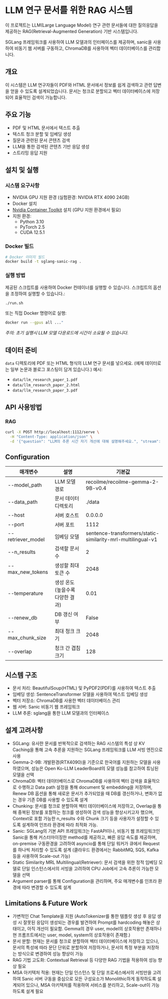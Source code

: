 # LLM 연구 문서를 위한 RAG 시스템

이 프로젝트는 LLM(Large Language Model) 연구 관련 문서들에 대한 질의응답을 제공하는 RAG(Retrieval-Augmented Generation) 기반 시스템입니다.

SGLang 프레임워크를 사용하여 LLM 모델과의 인터페이스를 제공하며, sanic을 사용하여 비동기 웹 서버를 구동하고, ChromaDB를 사용하여 벡터 데이터베이스를 관리합니다.

## 개요

이 시스템은 LLM 연구자들이 PDF와 HTML 문서에서 정보를 쉽게 검색하고 관련 답변을 얻을 수 있도록 설계되었습니다. 문서는 청크로 분할되고 벡터 데이터베이스에 저장되어 효율적인 검색이 가능합니다.

## 주요 기능

- PDF 및 HTML 문서에서 텍스트 추출
- 텍스트 청크 분할 및 임베딩 생성
- 질문과 관련된 문서 콘텐츠 검색
- LLM을 통한 검색된 콘텐츠 기반 응답 생성
- 스트리밍 응답 지원

## 설치 및 실행

### 시스템 요구사항

- NVIDIA GPU 지원 환경 (실험환경: NVIDIA RTX 4090 24GB)
- Docker 설치
- [Nvidia Container Toolkit](https://docs.nvidia.com/datacenter/cloud-native/container-toolkit/install-guide.html) 설치 (GPU 지원 환경에서 필요)
- 지원 환경:
  - Python 3.10
  - PyTorch 2.5
  - CUDA 12.5.1

### Docker 빌드

```bash
# Docker 이미지 빌드
docker build -t sglang-sanic-rag .
```

### 실행 방법

제공된 스크립트를 사용하여 Docker 컨테이너를 실행할 수 있습니다. 스크립트의 옵션을 조정하여 실행할 수 있습니다.:

```bash
./run.sh
```

또는 직접 Docker 명령어로 실행:

```bash
docker run --gpus all ..."
```

*주의: 초기 실행시 LLM 모델 다운로드에 시간이 소요될 수 있습니다.*

## 데이터 준비

`data` 디렉토리에 PDF 또는 HTML 형식의 LLM 연구 문서를 넣으세요. (예제 데이터로는 일부 논문과 블로그 포스팅이 담겨 있습니다.) 예시:
- `data/llm_research_paper_1.pdf`
- `data/llm_research_paper_2.html`
- `data/llm_research_paper_3.pdf`


## API 사용방법

### RAG

```bash
curl -X POST http://localhost:1112/serve \
  -H "Content-Type: application/json" \
  -d '{"question": "LLM의 추론 시간 자기 개선에 대해 설명해주세요.", "stream": false}'
```

## Configuration

| 매개변수            | 설명                        | 기본값                                                        |
|-------------------|---------------------------|-------------------------------------------------------------|
| --model_path      | LLM 모델 경로               | recoilme/recoilme-gemma-2-9B-v0.4                             |
| --data_path       | 문서 데이터 디렉토리         | ./data                                                      |
| --host            | 서버 호스트                  | 0.0.0.0                                                     |
| --port            | 서버 포트                    | 1112                                                        |
| --retriever_model | 임베딩 모델                  | sentence-transformers/static-similarity-mrl-multilingual-v1   |
| --n_results       | 검색할 문서 수               | 2                                                           |
| --max_new_tokens  | 생성할 최대 토큰 수          | 2048                                                        |
| --temperature     | 생성 온도 (높을수록 다양한 결과) | 0.01                                                        |
| --renew_db        | DB 갱신 여부                 | False                                                       |
| --max_chunk_size  | 최대 청크 크기               | 2048                                                        |
| --overlap         | 청크 간 겹침 크기            | 128                                                         |


## 시스템 구조

- 문서 처리: BeautifulSoup(HTML) 및 PyPDF2(PDF)를 사용하여 텍스트 추출
- 임베딩 생성: SentenceTransformer 모델을 사용하여 텍스트 임베딩 생성
- 벡터 저장소: ChromaDB를 사용한 벡터 데이터베이스 관리
- 웹 서버: Sanic 비동기 웹 프레임워크
- LLM 추론: sglang을 통한 LLM 모델과의 인터페이스


## 설계 고려사항

- SGLang: 유사한 문서를 반복적으로 검색하는 RAG 시스템의 특성 상 KV Caching을 통해 고속 추론을 지원하는 SGLang 프레임워크를 LLM 서빙 엔진으로 사용
- Gemma-2-9B: 개발환경(RTX4090)을 기준으로 한국어를 지원하는 모델을 사용하였으며, 성능은 Open Ko-LLM LeaderBoard의 모델 성능를 참고하여 튜닝된 모델을 선택
- ChromaDB: 벡터 데이터베이스로 ChromaDB를 사용하여 벡터 검색을 효율적으로 수행하고 Data path 설정을 통해 document 및 embedding을 저장하며, Renew DB 옵션을 통해 새로운 문서가 추가되었을 때 DB를 갱신하거나, 변화가 없는 경우 기존 DB를 사용할 수 있도록 설계
- Chunking: 문서를 청크로 분할하여 벡터 데이터베이스에 저장하고, Overlap을 통해 중복된 정보를 포함하는 청크를 생성하여 검색 성능을 향상시키고자 했으며, Context로 포함 가능한 n_results 수와 Chunk 크기 등을 사용자가 설정할 수 있도록 설계하여 인프라 환경에 따라 최적화 가능.
- Sanic: SGLang의 기본 API 프레임워크는 FastAPI이나, 비동기 웹 프레임워크인 Sanic을 통해 커스터마이징한 method를 제공하고, 빠른 응답 속도를 제공하며, on-premise 구동환경을 고려하여 asyncio를 통해 단일 워커가 큐에서 Request를 하나씩 처리할 수 있도록 설계 (클라우드 환경에서는 RabbitMQ, SQS, Kafka 등을 사용하여 Scale-out 가능)
- Static Similarity MRL Multilingual(Retriever): 문서 검색을 위한 정적 임베딩 모델로 단일 인스턴스에서의 서빙을 고려하여 CPU Job에서 고속 추론이 가능한 모델을 선택
- Argument parser를 통해 Configuration을 관리하며, 주요 매개변수를 인프라 환경에 따라 변경할 수 있도록 설계

## Limitations & Future Work

- 가변적인 Chat Template을 지원 (AutoTokenizer를 통한 템플릿 생성 후 응답 생성 시 잘못된 응답이 생성되는 경우를 발견하여 Prompt를 hardcoding 해놓은 상태이고, 아직 개선이 필요함. Gemma의 경우 user, model의 상호작용만 존재하나 현 프롬프트에서는 user, model, system의 상호작용이 존재함.)
- 문서 분할: 현재는 문서를 청크로 분할하여 벡터 데이터베이스에 저장하고 있으나, 문서의 특성에 따라 문단 단위로 분할하여 저장하거나, 문서의 특정 부분을 저장하는 방식으로 변경하여 성능 향상이 가능
- RAG 기법 고도화: Contextual Retrieval 등 다양한 RAG 기법을 적용하여 성능 향상 필요
- MSA 아키텍처 적용: 현재는 단일 인스턴스 및 단일 프로세스에서의 서빙만을 고려하여 Sanic 서버 구동을 중심으로 모든 구성요소가 Monolithic하게 동작하도록 설계되어 있으나, MSA 아키텍처를 적용하여 서비스를 분리하고, Scale-out이 가능하도록 설계 필요
